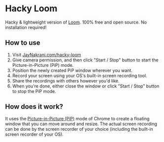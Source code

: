 # Hacky Loom

Hacky & lightweight version of [Loom](http://loom.com). 100% free and open source. No installation required!

<!-- TODO: Add update demo! -->
<!-- ## Demo -->

<!-- [![quick demo](https://img.youtube.com/vi/io0wzMC6rWU/0.jpg)](https://www.youtube.com/watch?v=io0wzMC6rWU) -->

## How to use

1. Visit [JayNakrani.com/hacky-loom](https://JayNakrani.com/hacky-loom)
1. Give camera permission, and then click "Start / Stop" button to start the Picture-in-Picture (PiP) mode.
1. Position the newly created PiP window wherever you want.
1. Record your screen using your OS's built-in screen recording tool.
1. Share the recordings with others however you'd like.
1. When you're done, either close the window or click "Start / Stop" button to stop the PiP mode.

## How does it work?

It uses the [Picture-in-Picture (PiP)](https://developer.chrome.com/blog/watch-video-using-picture-in-picture) mode
of Chrome to create a floating window that you can move around and resize. The actual screen recording can be done by
the screen recorder of your choice (including the built-in screen recorder of your OS).
